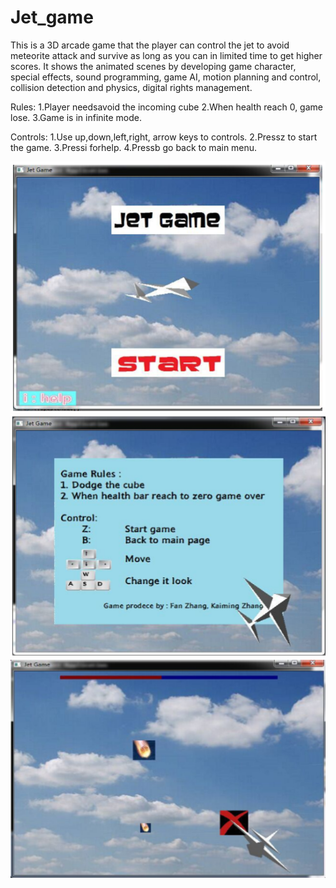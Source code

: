 # Jet_game

This is a 3D arcade game that the player can control the jet to avoid meteorite attack and survive as long as you can in limited time to get higher scores. It shows the animated scenes by developing game character, special effects, sound programming, game AI, motion planning and control, collision detection and physics, digital rights management.

Rules:
1.Player needsavoid the incoming cube 
2.When health reach 0, game lose. 
3.Game is in infinite mode.


Controls:
1.Use up,down,left,right, arrow keys to controls.
2.Pressz to start the game. 
3.Pressi forhelp. 
4.Pressb go back to main menu.



![alt tag](https://github.com/FanZhang10/Jet_game/blob/master/media/UI.png)
![alt tag](https://github.com/FanZhang10/Jet_game/blob/master/media/intro.png)
![alt tag](https://github.com/FanZhang10/Jet_game/blob/master/media/game.png)

